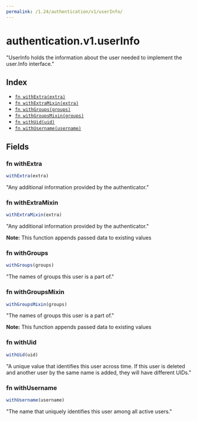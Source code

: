 ```yaml
---
permalink: /1.24/authentication/v1/userInfo/
---
```


# authentication.v1.userInfo

"UserInfo holds the information about the user needed to implement the user.Info interface."

## Index

* [`fn withExtra(extra)`](#fn-withextra)
* [`fn withExtraMixin(extra)`](#fn-withextramixin)
* [`fn withGroups(groups)`](#fn-withgroups)
* [`fn withGroupsMixin(groups)`](#fn-withgroupsmixin)
* [`fn withUid(uid)`](#fn-withuid)
* [`fn withUsername(username)`](#fn-withusername)

## Fields

### fn withExtra

```ts
withExtra(extra)
```

"Any additional information provided by the authenticator."

### fn withExtraMixin

```ts
withExtraMixin(extra)
```

"Any additional information provided by the authenticator."

**Note:** This function appends passed data to existing values

### fn withGroups

```ts
withGroups(groups)
```

"The names of groups this user is a part of."

### fn withGroupsMixin

```ts
withGroupsMixin(groups)
```

"The names of groups this user is a part of."

**Note:** This function appends passed data to existing values

### fn withUid

```ts
withUid(uid)
```

"A unique value that identifies this user across time. If this user is deleted and another user by the same name is added, they will have different UIDs."

### fn withUsername

```ts
withUsername(username)
```

"The name that uniquely identifies this user among all active users."